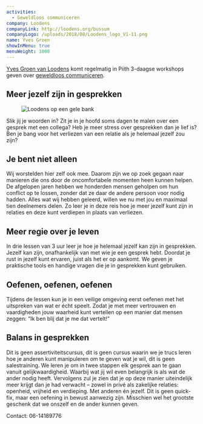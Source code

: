 ```yaml
---
activities:
  - Geweldloos communiceren
company: Loodens
companyLink: http://loodens.org/bussum
companyLogo: /uploads/2018/08/Loodens_logo_V1-11.png
name: Yves Groen
showInMenu: true
menuWeight: 1000
---
```


[Yves Groen van Loodens](http://loodens.org/bussum) komt regelmatig in Piith 3-daagse workshops geven over [geweldloos communiceren](http://loodens.org/bussum).

## Meer jezelf zijn in gesprekken

<figure class="alignright"><img src="https://res.cloudinary.com/piith/image/upload/2018/04/gelebank.jpeg" alt="Loodens op een gele bank" class="wp-image-1970"/></figure>

Slik jij je woorden in? Zit je in je hoofd soms dagen te malen over een gesprek met een collega? Heb je meer stress over gesprekken dan je lief is? Ben je bang voor het verliezen van een relatie als je helemaal jezelf zou zijn?

## Je bent niet alleen

Wij worstelden hier zelf ook mee. Daarom zijn we op zoek gegaan naar manieren die ons door de oncomfortabele momenten heen kunnen helpen. De afgelopen jaren hebben we honderden mensen geholpen om hun conflict op te lossen, zonder dat ze daar de andere persoon voor nodig hadden. Alles wat wij hebben geleerd, willen we nu met jou en maximaal tien deelnemers delen. Zo leer je in deze reis hoe je meer jezelf kunt zijn in relaties en deze kunt verdiepen in plaats van verliezen.

## Meer regie over je leven

In drie lessen van 3 uur leer je hoe je helemaal jezelf kan zijn in gesprekken. Jezelf kan zijn, onafhankelijk van met wie je een gesprek hebt. Doordat je rust in jezelf kunt ervaren, juist als het er op aankomt. We geven je praktische tools en handige vragen die je in gesprekken kunt gebruiken.

## Oefenen, oefenen, oefenen

Tijdens de lessen kun je in een veilige omgeving eerst oefenen met het uitspreken van wat er écht speelt. Zodat je met meer vertrouwen en vaardigheden jouw waarheid kunt vertellen op een manier dat mensen zeggen: “Ik ben blij dat je me dat vertelt!”

## Balans in gesprekken

Dit is geen assertiviteitscursus, dit is geen cursus waarin we je trucs leren hoe je anderen kunt manipuleren om te geven wat je wil, dit is geen salestraining. We leren je om in twee stappen elk gesprek aan te gaan vanuit gelijkwaardigheid. Waarbij wat jij wil even belangrijk is als wat de ander nodig heeft. Vervolgens zul je zien dat je op deze manier uiteindelijk meer krijgt dan je had verwacht – zowel in privé als zakelijke relaties: openheid, vrijheid en verdieping. Met anderen én jezelf. Dit is geen quick-fix, maar een oefening in bewust aanwezig zijn. Misschien wel het grootste geschenk dat we onszelf en de ander kunnen geven.

Contact: 06-14189776
